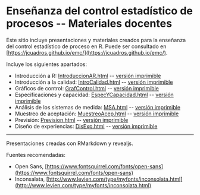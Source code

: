 # Enseñanza del control estadístico de procesos -- Materiales docentes

Este sitio incluye presentaciones y materiales creados para la enseñanza del control estadístico de proceso en R.
Puede ser consultado en [https://jcuadros.github.io/emc/](https://jcuadros.github.io/emc/).

Incluye los siguientes apartados:

- Introducción a R: [IntroduccionAR.html](https://jcuadros.github.io/emc/01_IntroduccionAR/IntroduccionAR.html) -- [versión imprimible](https://jcuadros.github.io/emc/01_IntroduccionAR/IntroduccionAR.html?print-pdf)
- Introducción a la calidad: [IntroCalidad.html](https://ghcdn.rawgit.org/jcuadros/emc/master/02_IntroCalidad/IntroCalidad.html) -- [versión imprimible](https://ghcdn.rawgit.org/jcuadros/emc/master/02_IntroCalidad/IntroCalidad.html?print-pdf)
- Gráficos de control: [GrafControl.html](https://ghcdn.rawgit.org/jcuadros/emc/master/03_GraficosControl/GrafControl.html) -- [versión imprimible](https://ghcdn.rawgit.org/jcuadros/emc/master/03_GraficosControl/GrafControl.html?print-pdf)
- Especificaciones y capacidad: [EspecYCapacidad.html](https://ghcdn.rawgit.org/jcuadros/emc/master/04_Especificaciones/EspecYCapacidad.html) -- [versión imprimible](https://ghcdn.rawgit.org/jcuadros/emc/master/04_Especificaciones/EspecYCapacidad.html?print-pdf)
- Análisis de los sistemas de medida: [MSA.html](https://ghcdn.rawgit.org/jcuadros/emc/master/05_MSA/MSA.html) -- [versión imprimible](https://ghcdn.rawgit.org/jcuadros/emc/master/05_MSA/MSA.html?print-pdf)
- Muestreo de aceptación: [MuestreoAcep.html](https://ghcdn.rawgit.org/jcuadros/emc/master/06_MuestreoAceptacion/MuestreoAcep.html) -- [versión imprimible](https://ghcdn.rawgit.org/jcuadros/emc/master/06_MuestreoAceptacion/MuestreoAcep.html?print-pdf)
- Previsión: [Prevision.html](https://ghcdn.rawgit.org/jcuadros/emc/master/07_Prevision/Prevision.html) -- [versión imprimible](https://ghcdn.rawgit.org/jcuadros/emc/master/07_Prevision/Prevision.html?print-pdf)
- Diseño de experiencias: [DisExp.html](https://ghcdn.rawgit.org/jcuadros/emc/master/08_DisenoExperimentos/DisExp.html) -- [versión imprimible](https://ghcdn.rawgit.org/jcuadros/emc/master/08_DisenoExperimentos/DisExp.html?print-pdf)

----

Presentaciones creadas con RMarkdown y revealjs.

Fuentes recomendadas:
- Open Sans, [https://www.fontsquirrel.com/fonts/open-sans](https://www.fontsquirrel.com/fonts/open-sans)
- Inconsalata, [http://www.levien.com/type/myfonts/inconsolata.html](http://www.levien.com/type/myfonts/inconsolata.html)
